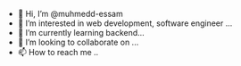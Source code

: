 - 👋 Hi, I’m @muhmedd-essam
- 👀 I’m interested in web development, software engineer ...
- 🌱 I’m currently learning backend...
- 💞️ I’m looking to collaborate on ...
- 📫 How to reach me ..

<!---
muhmedd-essam/muhmedd-essam is a ✨ special ✨ repository because its `README.md` (this file) appears on your GitHub profile.
You can click the Preview link to take a look at your changes.
--->

